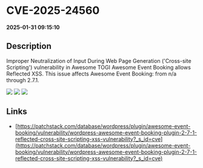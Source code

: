 # CVE-2025-24560

**2025-01-31 09:15:10**

## Description
Improper Neutralization of Input During Web Page Generation ('Cross-site Scripting') vulnerability in Awesome TOGI Awesome Event Booking allows Reflected XSS. This issue affects Awesome Event Booking: from n/a through 2.7.1.

![](https://img.shields.io/static/v1?label=Score&message=7.1&color=red)
![](https://img.shields.io/static/v1?label=Severity&message=HIGH&color=red)
![](https://img.shields.io/static/v1?label=CWE&message=XSS&color=green)

## Links
- [https://patchstack.com/database/wordpress/plugin/awesome-event-booking/vulnerability/wordpress-awesome-event-booking-plugin-2-7-1-reflected-cross-site-scripting-xss-vulnerability?_s_id=cve](https://patchstack.com/database/wordpress/plugin/awesome-event-booking/vulnerability/wordpress-awesome-event-booking-plugin-2-7-1-reflected-cross-site-scripting-xss-vulnerability?_s_id=cve)
